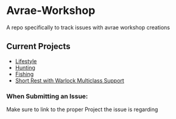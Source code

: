 # Avrae-Workshop
A repo specifically to track issues with avrae workshop creations

## Current Projects
- [Lifestyle](https://github.com/SourcererCodex/Avrae-Workshop/tree/main/Lifestyle%205e)
- [Hunting](https://github.com/SourcererCodex/Avrae-Workshop/tree/main/Hunting%205e)
- [Fishing](https://github.com/SourcererCodex/Avrae-Workshop/tree/main/Fishing%205e)
- [Short Rest with Warlock Multiclass Support](https://github.com/SourcererCodex/Avrae-Workshop/tree/main/Short%20Rest%20with%20Warlock%20Multiclass%20Support)

### When Submitting an Issue:
Make sure to link to the proper Project the issue is regarding
